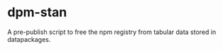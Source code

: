 dpm-stan
========

A pre-publish script to free the npm registry from tabular data stored in datapackages.
